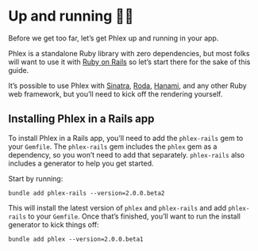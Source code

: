 # Up and running 🏃‍➡️

Before we get too far, let’s get Phlex up and running in your app.

Phlex is a standalone Ruby library with zero dependencies, but most folks will want to use it with [Ruby on Rails](https://rubyonrails.org) so let’s start there for the sake of this guide.

It’s possible to use Phlex with [Sinatra](https://sinatrarb.com), [Roda](https://github.com/jeremyevans/roda), [Hanami](https://hanamirb.org), and any other Ruby web framework, but you’ll need to kick off the rendering yourself.

## Installing Phlex in a Rails app

To install Phlex in a Rails app, you’ll need to add the `phlex-rails` gem to your `Gemfile`. The `phlex-rails` gem includes the `phlex` gem as a dependency, so you won’t need to add that separately. `phlex-rails` also includes a generator to help you get started.

Start by running:

```
bundle add phlex-rails --version=2.0.0.beta2
```

This will install the latest version of `phlex` and `phlex-rails` and add `phlex-rails` to your `Gemfile`. Once that’s finished, you’ll want to run the install generator to kick things off:

```
bundle add phlex --version=2.0.0.beta1
```
